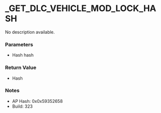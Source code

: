 # _GET_DLC_VEHICLE_MOD_LOCK_HASH

No description available.

### Parameters
* Hash hash

### Return Value
* Hash

### Notes
* AP Hash: 0x0x59352658
* Build: 323

